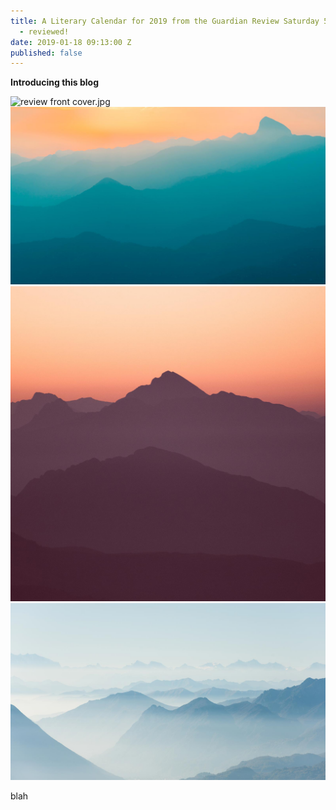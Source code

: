 ```yaml
---
title: A Literary Calendar for 2019 from the Guardian Review Saturday 5 January 2019
  - reviewed!
date: 2019-01-18 09:13:00 Z
published: false
---
```


**Introducing this blog**

<div class="gallery" data-columns="3">

![review front cover.jpg](/uploads/review%20front%20cover.jpg)
<img src="/images/demo/demo-landscape.jpg">
<img src="/images/demo/demo-square.jpg">
<img src="/images/demo/demo-landscape-2.jpg">

</div>

blah